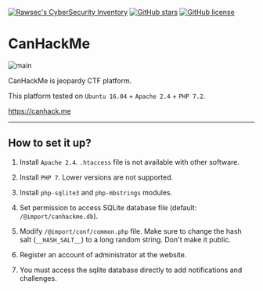 [![Rawsec's CyberSecurity Inventory](https://inventory.rawsec.ml/img/badges/Rawsec-inventoried-FF5050_flat.svg)](https://inventory.rawsec.ml/ctf_platforms.html#CanHackMe)
[![GitHub stars](https://img.shields.io/github/stars/safflower/canhackme.svg)](https://github.com/safflower/canhackme/stargazers)
[![GitHub license](https://img.shields.io/github/license/safflower/canhackme.svg)](https://github.com/safflower/canhackme/blob/master/LICENSE)

# CanHackMe

![main](https://i.imgur.com/xdRTHZ5.png)

CanHackMe is jeopardy CTF platform.

This platform tested on `Ubuntu 16.04` + `Apache 2.4` + `PHP 7.2`.

<https://canhack.me>

---

## How to set it up?

1. Install `Apache 2.4`.
  `.htaccess` file is not available with other software.

2. Install `PHP 7`.
  Lower versions are not supported.

3. Install `php-sqlite3` and `php-mbstrings` modules.

4. Set permission to access SQLite database file (default: `/@import/canhackme.db`).

5. Modify `/@import/conf/common.php` file.
  Make sure to change the hash salt (`__HASH_SALT__`) to a long random string.
  Don't make it public.

6. Register an account of administrator at the website.

7. You must access the sqlite database directly to add notifications and challenges.

